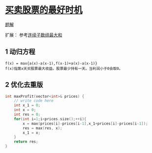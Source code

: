 # [买卖股票的最好时机](https://www.nowcoder.com/practice/64b4262d4e6d4f6181cd45446a5821ec)
[题解](./main_1.cpp)

扩展：
参考[连续子数组最大和](../6-连续子数组的最大和/conclusion.md)

## 1 动归方程
```
f(x) = max{a(x)-a(x-1),f(x-1)+a(x)-a(x-1)}
f(x)指第x天买股票最大收益。股票最少持有一天。当利润小于0会取0。
```

## 2 优化去重版
```cpp
int maxProfit(vector<int>& prices) {
    // write code here
    int x_1 = 0;
    int x = 0;
    int res = 0;
    for(int i=1;i<prices.size();++i){
        x = max(prices[i]-prices[i-1],x_1+prices[i]-prices[i-1]);
        res = max(res, x);
        x_1 = x;
    }
    return res;
}
```